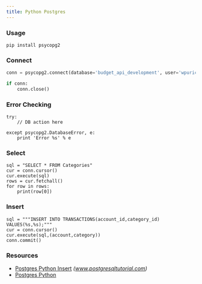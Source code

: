 ```yaml
---
title: Python Postgres
---
```


### Usage

    pip install psycopg2

### Connect
```python
conn = psycopg2.connect(database='budget_api_development', user='wpuricz', password="will123!")
```

```python
if conn:
    conn.close()
```

### Error Checking

```
try:
    // DB action here

except psycopg2.DatabaseError, e: 
    print 'Error %s' % e    
```

### Select
```
sql = "SELECT * FROM Categories"
cur = conn.cursor()
cur.execute(sql)
rows = cur.fetchall()
for row in rows:
    print(row[0])
```

### Insert
```
sql = """INSERT INTO TRANSACTIONS(account_id,category_id) VALUES(%s,%s);"""
cur = conn.cursor()
cur.execute(sql,(account,category))
conn.commit()
```

### Resources

- [Postgres Python Insert](http://www.postgresqltutorial.com/postgresql-python/insert/) _(www.postgresqltutorial.com)_
- [Postgres Python](http://zetcode.com/db/postgresqlpythontutorial/)